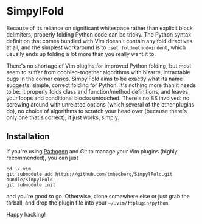 SimpylFold
==========

Because of its reliance on significant whitespace rather than explicit block delimiters, properly folding Python code can be tricky. The Python syntax definition that comes bundled with Vim doesn't contain any fold directives at all, and the simplest workaround is to `:set foldmethod=indent`, which usually ends up folding a lot more than you really want it to.

There's no shortage of Vim plugins for improved Python folding, but most seem to suffer from cobbled-together algorithms with bizarre, intractable bugs in the corner cases. SimpylFold aims to be exactly what its name suggests: simple, correct folding for Python. It's nothing more than it needs to be: it properly folds class and function/method definitions, and leaves your loops and conditional blocks untouched. There's no BS involved: no screwing around with unrelated options (which several of the other plugins do), no choice of algorithms to scratch your head over (because there's only one that's correct); it just works, simply.

Installation
------------

If you're using [Pathogen](https://github.com/tpope/vim-pathogen) and Git to manage your Vim plugins (highly recommended), you can just

    cd ~/.vim
    git submodule add https://github.com/tmhedberg/SimpylFold.git bundle/SimpylFold
    git submodule init

and you're good to go. Otherwise, clone somewhere else or just grab the tarball, and drop the plugin file into your `~/.vim/ftplugin/python`.

Happy hacking!
